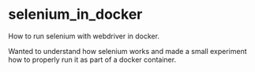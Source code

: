 # selenium_in_docker
How to run selenium with webdriver in docker.

Wanted to understand how selenium works and made a small experiment how to properly run it as part of a docker container.
